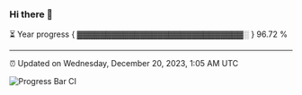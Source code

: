 ### Hi there 👋

⏳ Year progress { ▓▓▓▓▓▓▓▓▓▓▓▓▓▓▓▓▓▓▓▓▓▓▓▓▓▓▓▓▓░ } 96.72 %

---

⏰ Updated on Wednesday, December 20, 2023, 1:05 AM UTC

![Progress Bar CI](https://github.com/arthurbuhl/arthurbuhl/workflows/Progress%20Bar%20CI/badge.svg)

